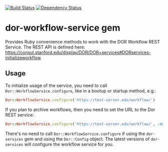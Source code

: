 [![Build Status](https://travis-ci.org/sul-dlss/dor-workflow-service.svg?branch=master)](https://travis-ci.org/sul-dlss/dor-workflow-service)
[![Dependency Status](https://gemnasium.com/sul-dlss/dor-workflow-service.svg)](https://gemnasium.com/sul-dlss/dor-workflow-service)

# dor-workflow-service gem

Provides Ruby convenience methods to work with the DOR Workflow REST Service. The REST API is defined here:
https://consul.stanford.edu/display/DOR/DOR+services#DORservices-initializeworkflow

## Usage

To initialize usage of the service, you need to call `Dor::WorkflowService.configure`, like in a bootup or startup method,
e.g.:

```ruby
Dor::WorkflowService.configure('https://test-server.edu/workflow/')
```

If you plan to archive workflows, then you need to set the URL to the Dor REST service:

```ruby
Dor::WorkflowService.configure('https://test-server.edu/workflow/', :dor_services_url => 'https://sul-lyberservices-dev.stanford.edu/dor')
```

There's no need to call `Dor::WorkflowService.configure` if using the `dor-services` gem and using the `Dor::Config`
 object.  The latest versions of `dor-services` will configure the workflow service for you.
